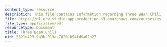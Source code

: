 ```yaml
---
content_type: resource
description: This file contains information regarding Three Bean Chili.
file: https://ol-ocw-studio-app-production.s3.amazonaws.com/courses/es-287-kitchen-chemistry-spring-2009/2621e4239a3b013a7020b94fd9a62a27_MITES_287S09_read09.pdf
file_type: application/pdf
resourcetype: Document
title: Three Bean Chili
uid: 2621e423-9a3b-013a-7020-b94fd9a62a27
---
```

